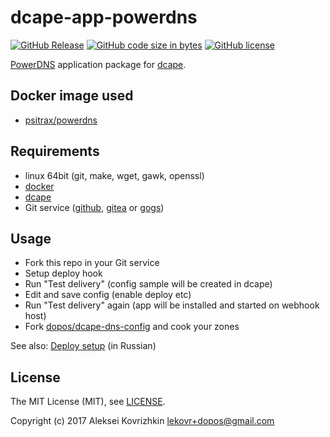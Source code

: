 # dcape-app-powerdns

[![GitHub Release][1]][2] [![GitHub code size in bytes][3]]() [![GitHub license][4]][5]

[1]: https://img.shields.io/github/release/dopos/dcape-app-powerdns.svg
[2]: https://github.com/dopos/dcape-app-powerdns/releases
[3]: https://img.shields.io/github/languages/code-size/dopos/dcape-app-powerdns.svg
[4]: https://img.shields.io/github/license/dopos/dcape-app-powerdns.svg
[5]: LICENSE

[PowerDNS](https://www.powerdns.com/) application package for [dcape](https://github.com/dopos/dcape).

## Docker image used

* [psitrax/powerdns](https://github.com/psi-4ward/docker-powerdns)

## Requirements

* linux 64bit (git, make, wget, gawk, openssl)
* [docker](http://docker.io)
* [dcape](https://github.com/dopos/dcape)
* Git service ([github](https://github.com), [gitea](https://gitea.io) or [gogs](https://gogs.io))

## Usage

* Fork this repo in your Git service
* Setup deploy hook
* Run "Test delivery" (config sample will be created in dcape)
* Edit and save config (enable deploy etc)
* Run "Test delivery" again (app will be installed and started on webhook host)
* Fork [dopos/dcape-dns-config](https://github/com/dopos/dcape-dns-config) and cook your zones

See also: [Deploy setup](https://github.com/dopos/dcape/blob/master/DEPLOY.md) (in Russian)

## License

The MIT License (MIT), see [LICENSE](LICENSE).

Copyright (c) 2017 Aleksei Kovrizhkin <lekovr+dopos@gmail.com>

